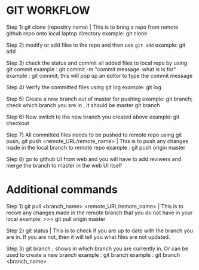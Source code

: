 GIT WORKFLOW
============
Step 1) git clone (repositry name) | This is to bring a repo from remote github repo onto local laptop directory
example: git clone <python-basic-programs http link from github>

Step 2) modify or add files to the repo and then use `git add`
  example: git add <file name>

Step 3) check the status and commit all added files to local repo by using git commit
example : git commit -m "commit message. what is is for"
example : git commit;  this will pop up an editor to type the commit message

Step 4) Verify the committed files using git log
example: git log

Step 5) Create a new branch out of master for pushing
example: git branch;  check which branch you are in , it should be master
         git branch <new branch name>

Step 6) Now switch to the new branch you created above
    example: git checkout <branch name>

Step 7) All committed files needs to be pushed to remote repo using git push;
git push <remote_URL/remote_name> <branch> | This is to push any changes made in the local branch to remote repo
example : git push origin master

Step 8) go to github UI from web and you will have to add reviwers and merge the branch to master in the web UI itself

Additional commands
===================

Step 1) git pull <branch_name> <remote_URL/remote_name> | This is to recive any changes made in the remote branch that you do not have in your local
example: >>> git pull origin master

Step 2) git status | This is to check if you are up to date with the branch you are in. If you are not, then it will tell you what files are not updated.


Step 3) git branch ; shows in which branch you are currently in. Or can be used to create a new branch
example : git branch
example : git branch <branch_name>

